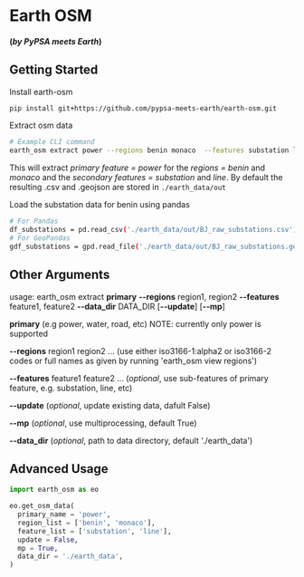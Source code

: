 # Earth OSM 
#### (*by PyPSA meets Earth*)

## Getting Started
Install earth-osm
```bash
pip install git+https://github.com/pypsa-meets-earth/earth-osm.git
```

Extract osm data
```bash
# Example CLI command
earth_osm extract power --regions benin monaco  --features substation line
```
This will extract
*primary feature = power* for the *regions = benin* and *monaco* and the *secondary features = substation* and *line*.
By default the resulting .csv and .geojson are stored in `./earth_data/out`

Load the substation data for benin using pandas
```bash
# For Pandas
df_substations = pd.read_csv('./earth_data/out/BJ_raw_substations.csv')
# For GeoPandas
gdf_substations = gpd.read_file('./earth_data/out/BJ_raw_substations.geojson')
```

## Other Arguments
usage: earth_osm extract **primary** **--regions** region1, region2 **--features** feature1, feature2 **--data_dir** DATA_DIR [**--update**] [**--mp**] 

  **primary** (e.g power, water, road, etc) NOTE: currently only power is supported

  **--regions** region1 region2 ... (use either iso3166-1:alpha2 or iso3166-2 codes or full names as given by running 'earth_osm view regions')

  **--features** feature1 feature2 ... (*optional*, use sub-features of primary feature, e.g. substation, line, etc)

  **--update** (*optional*, update existing data, dafult False)

  **--mp** (*optional*, use multiprocessing, default True)
  
  **--data_dir** (*optional*, path to data directory, default './earth_data')
                      

## Advanced Usage

```py
import earth_osm as eo

eo.get_osm_data(
  primary_name = 'power',
  region_list = ['benin', 'monaco'],
  feature_list = ['substation', 'line'],
  update = False,
  mp = True,
  data_dir = './earth_data',
)
```

